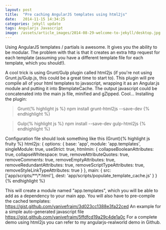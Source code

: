 ```yaml
---
layout: post
title:  "Pre caching AngularJS templates using html2js"
date:   2014-11-15 14:34:25
categories: jekyll update
tags: Angularjs Javascript
image: /assets/article_images/2014-08-29-welcome-to-jekyll/desktop.jpg
---
```


Using AngularJS templates / partials is awesome. It gives you the ability to be modular. The problem with that is that it creates an extra http request for each template (assuming you have a different template file for each template, which you should!). 

A cool trick is using Grunt/Gulp plugin called html2js (if you're not using Grunt.js/Gulp.js, this could be a great time to start to). This plugin will pre compile all of your html templates to javascript, wrapping it as an Angular.js module and putting it into $templateCache. The output javascript could be concatenated into the main js file, minified and gZipped. Cool... Installing the plugin: 


>Grunt{% highlight js %}
npm install grunt-html2js --save-dev
{% endhighlight %}

>Gulp{% highlight js %}
npm install --save-dev gulp-html2js
{% endhighlight %}

Configuration file should look something like this (Grunt){% highlight js fruity %}
html2js: {
  options: {
    base: 'app',
    module: 'app.templates',
    singleModule: true,
    useStrict: true,
    htmlmin: {
      collapseBooleanAttributes: true,
      collapseWhitespace: true,
      removeAttributeQuotes: true,
      removeComments: true,
      removeEmptyAttributes: true,
      removeRedundantAttributes: true,
      removeScriptTypeAttributes: true,
      removeStyleLinkTypeAttributes: true
    }
  },
  main: {
    src: ['app/scripts/**/*.html'],
    dest: 'app/scripts/populate_template_cache.js'
  }
}
{% endhighlight %}

This will create a module named "app.templates", which you will be able to add as a dependency to your main app. You will also have to pre-compile the cached templates: 
https://gist.github.com/yanivefraim/3d023cc1388e3fa22ced 
An example for a simple auto-generated javascript file https://gist.github.com/yanivefraim/5ffdfcd19a29c4de1a0c For a complete demo using html2js you can refer to my angularjs-realworld demo in Github.


[jekyll]:      http://jekyllrb.com
[jekyll-gh]:   https://github.com/jekyll/jekyll
[jekyll-help]: https://github.com/jekyll/jekyll-help
